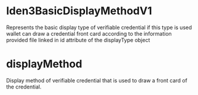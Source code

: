 # Iden3BasicDisplayMethodV1

Represents the basic display type of verifiable credential if this type is used wallet can draw a credential front card
according to the information provided file linked in id attribute of the displayType object

# displayMethod

Display method of verifiable credential that is used to draw a front card of the credential.